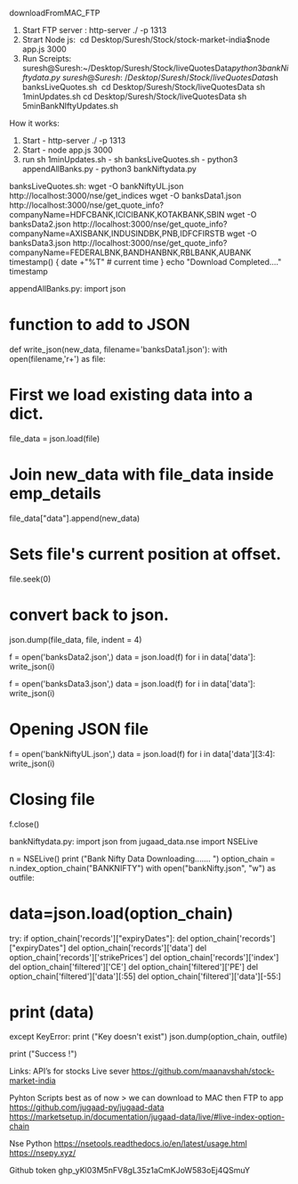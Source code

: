 downloadFromMAC_FTP

1. Start FTP server :  http-server ./ -p 1313
2. Strart Node js:  cd Desktop/Suresh/Stock/stock-market-india$node app.js 3000
3. Run Screipts: suresh@Suresh:~/Desktop/Suresh/Stock/liveQuotesData$python3 bankNiftydata.py  suresh@Suresh:~/Desktop/Suresh/Stock/liveQuotesData$sh banksLiveQuotes.sh  cd Desktop/Suresh/Stock/liveQuotesData   sh 1minUpdates.sh cd Desktop/Suresh/Stock/liveQuotesData sh 5minBankNIftyUpdates.sh


How it works:
1. Start - http-server ./ -p 1313
2. Start - node app.js 3000
3. run sh 1minUpdates.sh - sh banksLiveQuotes.sh - python3 appendAllBanks.py - python3 bankNiftydata.py


banksLiveQuotes.sh: 
wget -O bankNiftyUL.json http://localhost:3000/nse/get_indices
wget -O banksData1.json http://localhost:3000/nse/get_quote_info?companyName=HDFCBANK,ICICIBANK,KOTAKBANK,SBIN
wget -O banksData2.json http://localhost:3000/nse/get_quote_info?companyName=AXISBANK,INDUSINDBK,PNB,IDFCFIRSTB
wget -O banksData3.json http://localhost:3000/nse/get_quote_info?companyName=FEDERALBNK,BANDHANBNK,RBLBANK,AUBANK
timestamp() {
date +"%T" # current time
}
echo "Download Completed...."
timestamp

appendAllBanks.py:
import json

# function to add to JSON
def write_json(new_data, filename='banksData1.json'):
with open(filename,'r+') as file:
# First we load existing data into a dict.
file_data = json.load(file)
# Join new_data with file_data inside emp_details
file_data["data"].append(new_data)
# Sets file's current position at offset.
file.seek(0)
# convert back to json.
json.dump(file_data, file, indent = 4)

f = open('banksData2.json',)
data = json.load(f)
for i in data['data']:
write_json(i)

f = open('banksData3.json',)
data = json.load(f)
for i in data['data']:
write_json(i)

# Opening JSON file
f = open('bankNiftyUL.json',)
data = json.load(f)
for i in data['data'][3:4]:
write_json(i)

# Closing file
f.close()



bankNiftydata.py:
import json
from jugaad_data.nse import NSELive 

n = NSELive()
print ("Bank Nifty Data Downloading....... ")
option_chain = n.index_option_chain("BANKNIFTY")
with open("bankNifty.json", "w") as outfile:
# data=json.load(option_chain)

try:
if option_chain['records']["expiryDates"]:
del option_chain['records']["expiryDates"]
del option_chain['records']['data']
del option_chain['records']['strikePrices']
del option_chain['records']['index']
del option_chain['filtered']['CE']
del option_chain['filtered']['PE']
del option_chain['filtered']['data'][:55]
del option_chain['filtered']['data'][-55:]
# print (data)
except KeyError:
print ("Key doesn't exist")
json.dump(option_chain, outfile)

print ("Success !")    




Links:
API’s for stocks Live sever
https://github.com/maanavshah/stock-market-india

Pyhton Scripts 
best as of now > we can download to MAC then FTP to app
https://github.com/jugaad-py/jugaad-data
https://marketsetup.in/documentation/jugaad-data/live/#live-index-option-chain

Nse Python
https://nsetools.readthedocs.io/en/latest/usage.html
https://nsepy.xyz/

Github token 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

